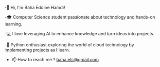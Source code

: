 -👋 Hi, I'm Baha Eddine Hamdi!

-🎓 Computer Science student passionate about technology and hands-on learning.

-💻 I love leveraging AI to enhance knowledge and turn ideas into projects.

-🐍 Python enthusiast exploring the world of cloud technology by implementing projects as I learn.

- 📫 How to reach me ?
baha.etc@gmail.com

<!---
BohBOhTN/BohBOhTN is a ✨ special ✨ repository because its `README.md` (this file) appears on your GitHub profile.
You can click the Preview link to take a look at your changes.
--->
